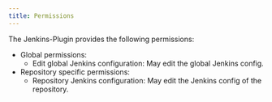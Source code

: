 ```yaml
---
title: Permissions
---
```

The Jenkins-Plugin provides the following permissions:

* Global permissions:
    * Edit global Jenkins configuration: May edit the global Jenkins config.
* Repository specific permissions:
    * Repository Jenkins configuration: May edit the Jenkins config of the repository.
